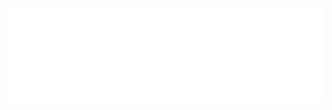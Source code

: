 <iframe src="./../dynamic_theel.html"
        scrolling="no" seamless="seamless"
        frameBorder="0" width="100%"
        onload="resizeIframe(this)">
</iframe>
